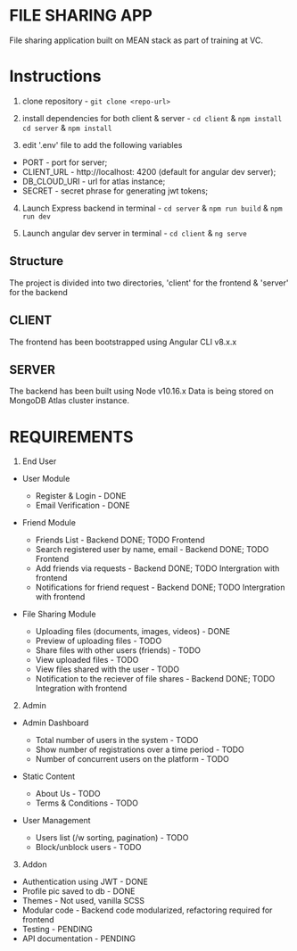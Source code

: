 # FILE SHARING APP

File sharing application built on MEAN stack as part of training at VC.

# Instructions

1. clone repository -
   `git clone <repo-url>`

2. install dependencies for both client & server -
   `cd client` & `npm install`
   `cd server` & `npm install`

3. edit '.env' file to add the following variables

- PORT - port for server;
- CLIENT_URL - http://localhost: 4200 (default for angular dev server);
- DB_CLOUD_URI - url for atlas instance;
- SECRET - secret phrase for generating jwt tokens;

4. Launch Express backend in terminal -
   `cd server` & `npm run build` & `npm run dev`

5. Launch angular dev server in terminal -
   `cd client` & `ng serve`

## Structure

The project is divided into two directories,
'client' for the frontend & 'server' for the backend

## CLIENT

The frontend has been bootstrapped using Angular CLI v8.x.x

## SERVER

The backend has been built using Node v10.16.x
Data is being stored on MongoDB Atlas cluster instance.

# REQUIREMENTS

1. End User

- User Module

  - Register & Login - DONE
  - Email Verification - DONE

- Friend Module

  - Friends List - Backend DONE; TODO Frontend
  - Search registered user by name, email - Backend DONE; TODO Frontend
  - Add friends via requests - Backend DONE; TODO Intergration with frontend
  - Notifications for friend request - Backend DONE; TODO Intergration with frontend

- File Sharing Module

  - Uploading files (documents, images, videos) - DONE
  - Preview of uploading files - TODO
  - Share files with other users (friends) - TODO
  - View uploaded files - TODO
  - View files shared with the user - TODO
  - Notification to the reciever of file shares - Backend DONE; TODO Integration with frontend

2. Admin

- Admin Dashboard

  - Total number of users in the system - TODO
  - Show number of registrations over a time period - TODO
  - Number of concurrent users on the platform - TODO

- Static Content

  - About Us - TODO
  - Terms & Conditions - TODO

- User Management

  - Users list (/w sorting, pagination) - TODO
  - Block/unblock users - TODO

3. Addon

- Authentication using JWT - DONE
- Profile pic saved to db - DONE
- Themes - Not used, vanilla SCSS
- Modular code - Backend code modularized, refactoring required for frontend
- Testing - PENDING
- API documentation - PENDING
